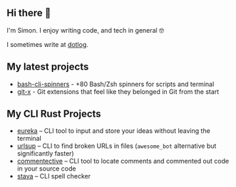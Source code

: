 ## Hi there 👋

I'm Simon. I enjoy writing code, and tech in general 🤓

I sometimes write at [dotlog](https://simeg.github.io/).

## My latest projects
- [bash-cli-spinners](https://github.com/simeg/bash-cli-spinners) - +80 Bash/Zsh spinners for scripts and terminal
- [git-x](https://github.com/simeg/git-x) - Git extensions that feel like they belonged in Git from the start

## My CLI Rust Projects
- [eureka](https://github.com/simeg/eureka) – CLI tool to input and store your ideas without leaving the terminal
- [urlsup](https://github.com/simeg/urlsup) – CLI to find broken URLs in files (`awesome_bot` alternative but significantly faster)
- [commentective](https://github.com/simeg/commentective) – CLI tool to locate comments and commented out code in your source code
- [stava](https://github.com/simeg/stava) – CLI spell checker
